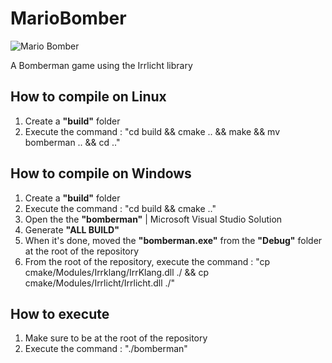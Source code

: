 # MarioBomber
  ![Mario Bomber](https://gunaxin.com/wp-content/uploads/2013/04/Mario-vs-Bomberman.jpg)

  A Bomberman game using the Irrlicht library

## How to compile on Linux

1. Create a **"build"** folder
2. Execute the command : "cd build && cmake .. && make && mv bomberman .. && cd .."

## How to compile on Windows

1. Create a **"build"** folder
2. Execute the command : "cd build && cmake .."
3. Open the the **"bomberman"** | Microsoft Visual Studio Solution
4. Generate **"ALL BUILD"**
5. When it's done, moved the **"bomberman.exe"** from the **"Debug"** folder at the root of the repository
6. From the root of the repository, execute the command : "cp cmake/Modules/Irrklang/IrrKlang.dll ./ && cp cmake/Modules/Irrlicht/Irrlicht.dll ./"

## How to execute

1. Make sure to be at the root of the repository
2. Execute the command : "./bomberman"
